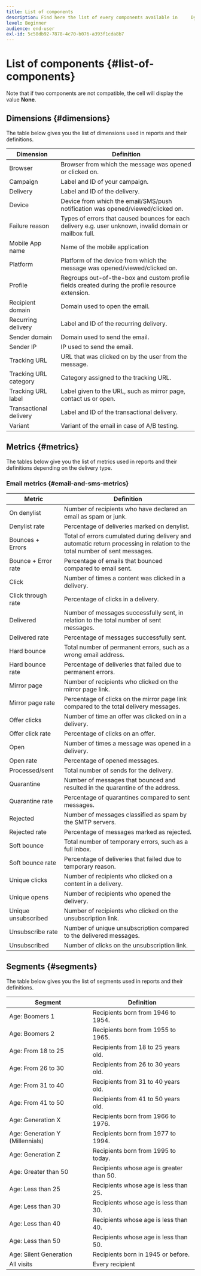 ```yaml
---
title: List of components
description: Find here the list of every components available in     Dynamic reports as well as their definitions.
level: Beginner
audience: end-user
exl-id: 5c58db92-7878-4c70-b076-a393f1cda8b7
---
```

# List of components {#list-of-components}

Note that if two components are not compatible, the cell will display the value **None**.

## Dimensions {#dimensions}

The table below gives you the list of dimensions used in reports and their definitions.

<table> 
 <thead> 
  <tr> 
   <th> Dimension<br/> </th> 
   <th> Definition<br/> </th> 
  </tr> 
 </thead> 
 <tbody> 
  <tr> 
   <td> Browser<br/> </td> 
   <td> Browser from which the message was opened or clicked on.<br/> </td> 
  </tr> 
  <tr> 
   <td> Campaign<br/> </td> 
   <td> Label and ID of your campaign.<br/> </td> 
  </tr> 
  <tr> 
   <td> Delivery<br/> </td> 
   <td> Label and ID of the delivery.<br/> </td> 
  </tr> 
  <tr> 
   <td> Device<br/> </td> 
   <td> Device from which the email/SMS/push notification was opened/viewed/clicked on.<br/> </td> 
  </tr> 
  <tr> 
   <td> Failure reason<br/> </td> 
   <td> Types of errors that caused bounces for each delivery e.g. user unknown, invalid domain or mailbox full.<br/> </td> 
  </tr> 
  <tr> 
   <td> Mobile App name<br/> </td> 
   <td> Name of the mobile application<br/> </td> 
  </tr>
  <tr> 
   <td> Platform<br/> </td> 
   <td> Platform of the device from which the message was opened/viewed/clicked on.<br/> </td> 
  </tr> 
  <tr> 
   <td> Profile<br/> </td> 
   <td> Regroups out-of-the-box and custom profile fields created during the profile resource extension.<br/> </td> 
  </tr> 
  <tr> 
   <td> Recipient domain<br/> </td> 
   <td> Domain used to open the email.<br/> </td> 
  </tr> 
  <tr> 
   <td> Recurring delivery<br/> </td> 
   <td> Label and ID of the recurring delivery.<br/> </td> 
  </tr> 
  <tr> 
   <td> Sender domain<br/> </td> 
   <td> Domain used to send the email.<br/> </td> 
  </tr> 
  <tr> 
   <td> Sender IP<br/> </td> 
   <td> IP used to send the email.<br/> </td> 
  </tr> 
  <tr> 
   <td> Tracking URL<br/> </td> 
   <td> URL that was clicked on by the user from the message.<br/> </td> 
  </tr> 
  <tr> 
   <td> Tracking URL category<br/> </td> 
   <td> Category assigned to the tracking URL.<br/> </td> 
  </tr> 
  <tr> 
   <td> Tracking URL label<br/> </td> 
   <td> Label given to the URL, such as mirror page, contact us or open.<br/> </td> 
  </tr> 
  <tr> 
   <td> Transactional delivery<br/> </td> 
   <td> Label and ID of the transactional delivery.<br/> </td> 
  </tr> 
  <tr> 
   <td> Variant<br/> </td> 
   <td> Variant of the email in case of A/B testing.<br/> </td> 
  </tr> 
 </tbody> 
</table>

## Metrics {#metrics}

The tables below give you the list of metrics used in reports and their definitions depending on the delivery type.

### Email metrics {#email-and-sms-metrics}

<table> 
 <thead> 
  <tr> 
   <th> Metric<br/> </th> 
   <th> Definition<br/> </th> 
  </tr> 
 </thead> 
 <tbody> 
  <tr> 
   <td> On denylist<br/> </td> 
   <td> Number of recipients who have declared an email as spam or junk.<br/> </td> 
  </tr> 
  <tr> 
   <td> Denylist rate<br/> </td> 
   <td> Percentage of deliveries marked on denylist.<br/> </td> 
  </tr> 
  <tr> 
   <td> Bounces + Errors<br/> </td> 
   <td> Total of errors cumulated during delivery and automatic return processing in relation to the total number of sent messages.<br/> </td> 
  </tr> 
  <tr> 
   <td> Bounce + Error rate<br/> </td> 
   <td> Percentage of emails that bounced compared to email sent.<br/> </td> 
  </tr> 
  <tr> 
   <td> Click<br/> </td> 
   <td> Number of times a content was clicked in a delivery.<br/> </td> 
  </tr> 
  <tr> 
   <td> Click through rate<br/> </td> 
   <td> Percentage of clicks in a delivery.<br/> </td> 
  </tr> 
  <tr> 
   <td> Delivered<br/> </td> 
   <td> Number of messages successfully sent, in relation to the total number of sent messages.<br/> </td> 
  </tr> 
  <tr> 
   <td> Delivered rate<br/> </td> 
   <td> Percentage of messages successfully sent.<br/> </td> 
  </tr> 
  <tr> 
   <td> Hard bounce<br/> </td> 
   <td> Total number of permanent errors, such as a wrong email address.<br/> </td> 
  </tr> 
  <tr> 
   <td> Hard bounce rate<br/> </td> 
   <td> Percentage of deliveries that failed due to permanent errors.<br/> </td> 
  </tr> 
  <tr> 
   <td> Mirror page<br/> </td> 
   <td> Number of recipients who clicked on the mirror page link.<br/> </td> 
  </tr> 
  <tr> 
   <td> Mirror page rate<br/> </td> 
   <td> Percentage of clicks on the mirror page link compared to the total delivery messages.<br/> </td> 
  </tr> 
  <tr> 
   <td> Offer clicks<br/> </td> 
   <td> Number of time an offer was clicked on in a delivery.<br/> </td> 
  </tr> 
  <tr> 
   <td> Offer click rate<br/> </td> 
   <td> Percentage of clicks on an offer.<br/> </td> 
  </tr> 
  <tr> 
   <td> Open<br/> </td> 
   <td> Number of times a message was opened in a delivery.<br/> </td> 
  </tr> 
  <tr> 
   <td> Open rate<br/> </td> 
   <td> Percentage of opened messages.<br/> </td> 
  </tr> 
  <tr> 
   <td> Processed/sent<br/> </td> 
   <td> Total number of sends for the delivery.<br/> </td> 
  </tr> 
  <tr> 
   <td> Quarantine<br/> </td> 
   <td> Number of messages that bounced and resulted in the quarantine of the address.<br/> </td> 
  </tr> 
  <tr> 
   <td> Quarantine rate<br/> </td> 
   <td> Percentage of quarantines compared to sent messages.<br/> </td> 
  </tr> 
  <tr> 
   <td> Rejected<br/> </td> 
   <td> Number of messages classified as spam by the SMTP servers.<br/> </td> 
  </tr> 
  <tr> 
   <td> Rejected rate<br/> </td> 
   <td> Percentage of messages marked as rejected.<br/> </td> 
  </tr> 
  <tr> 
   <td> Soft bounce<br/> </td> 
   <td> Total number of temporary errors, such as a full inbox.<br/> </td> 
  </tr> 
  <tr> 
   <td> Soft bounce rate<br/> </td> 
   <td> Percentage of deliveries that failed due to temporary reason.<br/> </td> 
  </tr> 
  <tr> 
   <td> Unique clicks<br/> </td> 
   <td> Number of recipients who clicked on a content in a delivery.<br/> </td> 
  </tr> 
  <tr> 
   <td> Unique opens<br/> </td> 
   <td> Number of recipients who opened the delivery.<br/> </td> 
  </tr> 
  <tr> 
   <td> Unique unsubscribed<br/> </td> 
   <td> Number of recipients who clicked on the unsubscription link.<br/> </td> 
  </tr> 
  <tr> 
   <td> Unsubscribe rate<br/> </td> 
   <td> Number of unique unsubscription compared to the delivered messages.<br/> </td> 
  </tr> 
  <tr> 
   <td> Unsubscribed<br/> </td> 
   <td> Number of clicks on the unsubscription link.<br/> </td> 
  </tr> 
 </tbody> 
</table>

<!--
### Push notification metrics {#push-notification-metrics}

<table> 
 <thead> 
  <tr> 
   <th> Metric<br/> </th> 
   <th> Definition<br/> </th> 
  </tr> 
 </thead> 
 <tbody> 
  <tr> 
   <td> Bounces + Errors<br/> </td> 
   <td> Total of errors cumulated during delivery in relation to the total number of sent messages, e.g. errors from MCPNS or provider.<br/> </td> 
  </tr> 
  <tr> 
   <td> Bounce + Error rate<br/> </td> 
   <td> Percentage of push notifications that bounced compared to push notifications sent.<br/> </td> 
  </tr> 
  <tr> 
   <td> Click<br/> </td> 
   <td> Number of times a push notification has been delivered to the device and clicked on by the user. The user either wanted to view the notification, which will then be moved to Push Open tracking, or dismiss it.<br/> </td> 
  </tr> 
  <tr> 
   <td> Click through rate<br/> </td> 
   <td> Percentage of users who interacted with the push notification.<br/> </td> 
  </tr> 
  <tr> 
   <td> Delivered<br/> </td> 
   <td> Number of push notifications successfully sent, in relation to the total number of sent push notifications.<br/> </td> 
  </tr> 
  <tr> 
   <td> Delivered rate<br/> </td> 
   <td> Percentage of push notifications successfully sent.<br/> </td> 
  </tr> 
  <tr> 
   <td> Impressions<br/> </td> 
   <td> Number of times a push notification has been delivered to the device and left untouched in the notification center. In most cases, impressions number should be similar to the delivered number. This ensures that the device got the message and relayed that information back to the server.<br/> </td> 
  </tr> 
  <tr> 
   <td> Processed/sent<br/> </td> 
   <td> Total number of push notifications sent.<br/> </td> 
  </tr> 
  <tr> 
   <td> Open<br/> </td> 
   <td> Total number of push notifications delivered to the device and clicked on by users thus opening the app. This is similar to the Push Click except a Push Open will not be triggered if the notification was dismissed.<br/> </td> 
  </tr> 
  <tr> 
   <td> Open rate<br/> </td> 
   <td> Percentage of opened push notifications.<br/> </td> 
  </tr> 
  <tr> 
   <td> Unique clicks<br/> </td> 
   <td> Number of times a unique user interacts with the push notification, e.g. clicks on the notification or button.<br/> </td> 
  </tr> 
  <tr> 
   <td> Unique impressions<br/> </td> 
   <td> Number of impressions by recipient.<br/> </td> 
  </tr> 
  <tr> 
   <td> Unique Opens<br/> </td> 
   <td> Number of recipients who opened the delivery.<br/> </td> 
  </tr> 
 </tbody> 
</table>

### In-App metrics {#in-app-metrics}

<table> 
 <thead> 
  <tr> 
   <th> Metric<br/> </th> 
   <th> Definition<br/> </th> 
  </tr> 
 </thead> 
 <tbody> 
  <tr> 
   <td> Delivered<br/> </td> 
   <td> Total number of In-App messages delivered to the device by the service provider.<br/> </td> 
  </tr> 
  <tr> 
   <td> Impressions<br/> </td> 
   <td> Total of In-App messages seen by recipients depending on whether trigger criterion was met.<br/> </td> 
  </tr> 
  <tr> 
   <td> In-App clicks <br/> </td> 
   <td> Total number of recipients who clicked on Button 1 or Button 2.<br/> </td> 
  </tr> 
  <tr> 
   <td> In-App click through rate<br/> </td> 
   <td> Percentage of users who clicked on Button 1 or Button 2 compared to users who saw the message.<br/> </td> 
  </tr> 
  <tr> 
   <td> In-App dismissal<br/> </td> 
   <td> Total number of messages that recipients dismissed either by clicking the close button or auto-dismiss.<br/> </td> 
  </tr> 
  <tr> 
   <td> In-App dismissal rate<br/> </td> 
   <td> Percentage of In-App messages that recipients dismissed.<br/> </td> 
  </tr> 
  <tr> 
   <td> Processed/sent<br/> </td> 
   <td> Total number of In-App messages sent from Adobe Campaign as part of the delivery sent process.<br/> </td> 
  </tr> 
  <tr> 
   <td> Unique impressions<br/> </td> 
   <td> Number of impressions by a unique recipient.<br/> </td> 
  </tr> 
  <tr> 
   <td> Unique In-App clicks<br/> </td> 
   <td> Number of times recipients clicked on Button 1 or Button 2.<br/> </td> 
  </tr> 
  <tr> 
   <td> Unique In-App dismissals<br/> </td> 
   <td> Number of time recipients dismissed an In-App message.<br/> </td> 
  </tr> 
 </tbody> 
</table>
-->

## Segments {#segments}

The table below gives you the list of segments used in reports and their definitions.

<table> 
 <thead> 
  <tr> 
   <th> Segment<br/> </th> 
   <th> Definition<br/> </th> 
  </tr> 
 </thead> 
 <tbody> 
  <tr> 
   <td> Age: Boomers 1<br/> </td> 
   <td> Recipients born from 1946 to 1954.<br/> </td> 
  </tr> 
  <tr> 
   <td> Age: Boomers 2<br/> </td> 
   <td> Recipients born from 1955 to 1965.<br/> </td> 
  </tr> 
  <tr> 
   <td> Age: From 18 to 25<br/> </td> 
   <td> Recipients from 18 to 25 years old.<br/> </td> 
  </tr> 
  <tr> 
   <td> Age: From 26 to 30<br/> </td> 
   <td> Recipients from 26 to 30 years old.<br/> </td> 
  </tr> 
  <tr> 
   <td> Age: From 31 to 40<br/> </td> 
   <td> Recipients from 31 to 40 years old.<br/> </td> 
  </tr> 
  <tr> 
   <td> Age: From 41 to 50<br/> </td> 
   <td> Recipients from 41 to 50 years old.<br/> </td> 
  </tr> 
  <tr> 
   <td> Age: Generation X<br/> </td> 
   <td> Recipients born from 1966 to 1976.<br/> </td> 
  </tr> 
  <tr> 
   <td> Age: Generation Y (Millennials)<br/> </td> 
   <td> Recipients born from 1977 to 1994.<br/> </td> 
  </tr> 
  <tr> 
   <td> Age: Generation Z<br/> </td> 
   <td> Recipients born from 1995 to today.<br/> </td> 
  </tr> 
  <tr> 
   <td> Age: Greater than 50<br/> </td> 
   <td> Recipients whose age is greater than 50.<br/> </td> 
  </tr> 
  <tr> 
   <td> Age: Less than 25<br/> </td> 
   <td> Recipients whose age is less than 25.<br/> </td> 
  </tr> 
  <tr> 
   <td> Age: Less than 30<br/> </td> 
   <td> Recipients whose age is less than 30.<br/> </td> 
  </tr> 
  <tr> 
   <td> Age: Less than 40<br/> </td> 
   <td> Recipients whose age is less than 40.<br/> </td> 
  </tr> 
  <tr> 
   <td> Age: Less than 50<br/> </td> 
   <td> Recipients whose age is less than 50.<br/> </td> 
  </tr> 
  <tr> 
   <td> Age: Silent Generation<br/> </td> 
   <td> Recipients born in 1945 or before.<br/> </td> 
  </tr> 
  <tr> 
   <td> All visits<br/> </td> 
   <td> Every recipient<br/> </td> 
  </tr>
 </tbody> 
</table>

